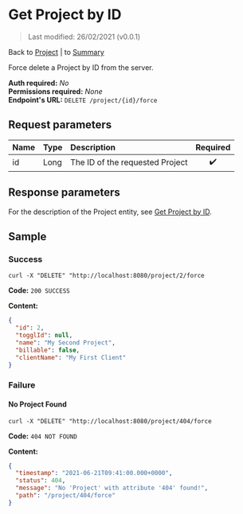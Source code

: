 # Get Project by ID

> Last modified: 26/02/2021 (v0.0.1)

Back to [Project](../Project.md) | to [Summary](../../README.md)

Force delete a Project by ID from the server.

**Auth required:** _No_  
**Permissions required:** _None_  
**Endpoint's URL:** `DELETE /project/{id}/force`

## Request parameters

| Name | Type | Description | Required |
|:--|:--|:--|:--:|
| id | Long | The ID of the requested Project | ✔️ |

## Response parameters

For the description of the Project entity, see [Get Project by ID](Get-Project-by-ID.md).

## Sample

### Success

```shell
curl -X "DELETE" "http://localhost:8080/project/2/force
```

**Code:** `200 SUCCESS`

**Content:**

```json
{
  "id": 2,
  "togglId": null,
  "name": "My Second Project",
  "billable": false,
  "clientName": "My First Client"
}
```

### Failure

#### No Project Found

```shell
curl -X "DELETE" "http://localhost:8080/project/404/force
```

**Code:** `404 NOT FOUND`

**Content:**

```json
{
  "timestamp": "2021-06-21T09:41:00.000+0000",
  "status": 404,
  "message": "No 'Project' with attribute '404' found!",
  "path": "/project/404/force"
}
```